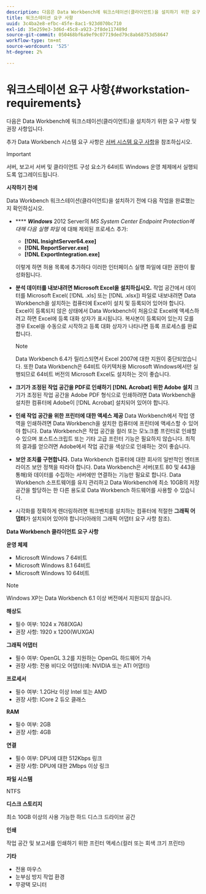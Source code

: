 ```yaml
---
description: 다음은 Data Workbench에 워크스테이션(클라이언트)을 설치하기 위한 요구 사항 및 권장 사항입니다.
title: 워크스테이션 요구 사항
uuid: 3c4ba2e8-efbc-45fe-8ac1-923d070bc710
exl-id: 35e259e3-3d6d-45c8-a923-2f8de117489d
source-git-commit: 050468bf6a9ef9c07719ded79c8ab68753d58647
workflow-type: tm+mt
source-wordcount: '525'
ht-degree: 2%

---
```


# 워크스테이션 요구 사항{#workstation-requirements}

다음은 Data Workbench에 워크스테이션(클라이언트)을 설치하기 위한 요구 사항 및 권장 사항입니다.

추가 Data Workbench 시스템 요구 사항은 [서버 시스템 요구 사항](https://experienceleague.adobe.com/docs/data-workbench/using/server-admin-install/c-msr-server.html?lang=en)을 참조하십시오.

>[!IMPORTANT]
>
>서버, 보고서 서버 및 클라이언트 구성 요소가 64비트 Windows 운영 체제에서 실행되도록 업그레이드됩니다.

**시작하기 전에**

Data Workbench 워크스테이션(클라이언트)을 설치하기 전에 다음 작업을 완료했는지 확인하십시오.

* **** ***Windows*** 2012 Server의  *MS System Center Endpoint Protection에 대해 다음 실행 파일* 에 대해 제외된 프로세스 추가:

   * **[!DNL InsightServer64.exe]**
   * **[!DNL ReportServer.exe]**
   * **[!DNL ExportIntegration.exe]**

   이렇게 하면 허용 목록에 추가하다 이러한 인터페이스 실행 파일에 대한 권한이 활성화됩니다.

* **분석 데이터를 내보내려면 Microsoft Excel을 설치하십시오.** 작업 공간에서 데이터를 Microsoft Excel(  [!DNL .xls] 또는  [!DNL .xlsx]) 파일로 내보내려면 Data Workbench을 설치하는 컴퓨터에 Excel이 설치 및 등록되어 있어야 합니다. Excel이 등록되지 않은 상태에서 Data Workbench이 처음으로 Excel에 액세스하려고 하면 Excel에 등록 대화 상자가 표시됩니다. 복사본이 등록되어 있는지 모를 경우 Excel을 수동으로 시작하고 등록 대화 상자가 나타나면 등록 프로세스를 완료합니다.

   >[!NOTE]
   >
   >Data Workbench 6.4가 릴리스되면서 Excel 2007에 대한 지원이 중단되었습니다. 또한 Data Workbench은 64비트 아키텍처용 Microsoft Windows에서만 실행되므로 64비트 버전의 Microsoft Excel도 설치하는 것이 좋습니다.

* **크기가 조정된 작업 공간을 PDF로 인쇄하기  [!DNL Acrobat] 위한 Adobe 설치** 크기가 조정된 작업 공간을 Adobe PDF 형식으로 인쇄하려면 Data Workbench을 설치한 컴퓨터에 Adobe이  [!DNL Acrobat] 설치되어 있어야 합니다.

* **인쇄 작업 공간을 위한 프린터에 대한 액세스 제공** Data Workbench에서 작업 영역을 인쇄하려면 Data Workbench을 설치한 컴퓨터에 프린터에 액세스할 수 있어야 합니다. Data Workbench은 작업 공간을 컬러 또는 모노크롬 프린터로 인쇄할 수 있으며 포스트스크립트 또는 기타 고급 프린터 기능은 필요하지 않습니다. 최적의 결과를 얻으려면 Adobe에서 작업 공간을 색상으로 인쇄하는 것이 좋습니다.
* **보안 조치를 구현합니다.** Data Workbench 컴퓨터에 대한 회사의 일반적인 엔터프라이즈 보안 정책을 따라야 합니다. Data Workbench은 서버(포트 80 및 443을 통해)와 데이터를 수집하는 서버에만 연결하는 기능만 필요로 합니다. Data Workbench 소프트웨어를 유지 관리하고 Data Workbench에 최소 10GB의 저장 공간을 할당하는 한 다른 용도로 Data Workbench 하드웨어를 사용할 수 있습니다.
* 시각화를 정확하게 렌더링하려면 워크벤치를 설치하는 컴퓨터에 적절한 **그래픽 어댑터**&#x200B;가 설치되어 있어야 합니다(아래의 그래픽 어댑터 요구 사항 참조).

**Data Workbench 클라이언트 요구 사항**

**운영 체제**

* Microsoft Windows 7 64비트
* Microsoft Windows 8.1 64비트
* Microsoft Windows 10 64비트

>[!NOTE]
>
>Windows XP는 Data Workbench 6.1 이상 버전에서 지원되지 않습니다.

**해상도**

* 필수 여부: 1024 x 768(XGA)
* 권장 사항: 1920 x 1200(WUXGA)

**그래픽 어댑터**

* 필수 여부: OpenGL 3.2를 지원하는 OpenGL 하드웨어 가속
* 권장 사항: 전용 비디오 어댑터(예: NVIDIA 또는 ATI 어댑터)

**프로세서**

* 필수 여부: 1.2GHz 이상 Intel 또는 AMD
* 권장 사항: ICore 2 듀오 클래스

**RAM**

* 필수 여부: 2GB
* 권장 사항: 4GB

**연결**

* 필수 여부: DPU에 대한 512Kbps 링크
* 권장 사항: DPU에 대한 2Mbps 이상 링크

**파일 시스템**

NTFS

**디스크 스토리지**

최소 10GB 이상의 사용 가능한 하드 디스크 드라이브 공간

**인쇄**

작업 공간 및 보고서를 인쇄하기 위한 프린터 액세스(컬러 또는 회색 크기 프린터)

**기타**

* 전용 마우스
* 눈부심 방지 작업 환경
* 무광택 모니터
